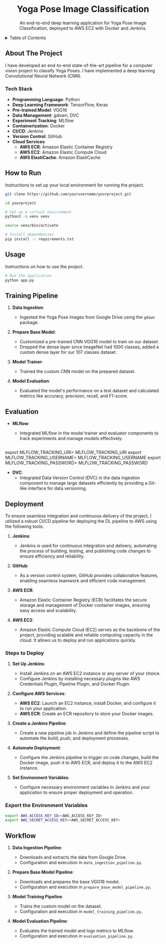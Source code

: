 <div align="center">
  <h1>Yoga Pose Image Classification</h1>
  <p>
    An end-to-end deep learning application for Yoga Pose Image Classification, deployed to AWS EC2 with Docker and Jenkins.
  </p>
</div>

<details>
  <summary>Table of Contents</summary>
  <ol>
    <li>
      <a href="#about-the-project">About The Project</a>
      <ul>
        <li><a href="#tech-stack">Tech Stack</a></li>
      </ul>
    </li>
    <li><a href="#how-to-run">How to Run</a></li>
    <li><a href="#training-pipeline">Training Pipeline</a></li>
    <li><a href="#evaluation">Evaluation</a></li>
    <li><a href="#deployment">Deployment</a></li>
    <li><a href="#workflow">Workflow</a></li>
  </ol>
</details>

## About The Project

I have developed an end-to-end state-of-the-art pipeline for a computer vision project to classify Yoga Poses. I have implemented a deep learning Convolutional Neural Network (CNN).

### Tech Stack

- **Programming Language**: Python
- **Deep Learning Framework**: TensorFlow, Keras
- **Pre-trained Model**: VGG16
- **Data Management**: gdown, DVC
- **Experiment Tracking**: MLflow
- **Containerization**: Docker
- **CI/CD**: Jenkins
- **Version Control**: GitHub
- **Cloud Services**: 
  - **AWS ECR**: Amazon Elastic Container Registry
  - **AWS EC2**: Amazon Elastic Compute Cloud
  - **AWS ElastiCache**: Amazon ElastiCache

## How to Run

Instructions to set up your local environment for running the project.

```bash
git clone https://github.com/yourusername/yourproject.git

cd yourproject

# Set up a virtual environment
python3 -m venv venv

source venv/bin/activate

# Install dependencies
pip install -r requirements.txt
```

## Usage

Instructions on how to use the project.

```bash
# Run the application
python app.py
```

## Training Pipeline

1. **Data Ingestion**: 
   - Ingested the Yoga Pose images from Google Drive using the `gdown` package.

2. **Prepare Base Model**:
   - Customized a pre-trained CNN VGG16 model to train on our dataset.
   - Dropped the dense layer since ImageNet had 1000 classes, added a custom dense layer for our 107 classes dataset.

3. **Model Trainer**:
   - Trained the custom CNN model on the prepared dataset.

4. **Model Evaluation**:
   - Evaluated the model's performance on a test dataset and calculated metrics like accuracy, precision, recall, and F1-score.

## Evaluation

- **MLflow**:
  - Integrated MLflow in the model trainer and evaluator components to track experiments and manage models effectively.

  ```bash

export MLFLOW_TRACKING_URI= MLFLOW_TRACKING_URI
export MLFLOW_TRACKING_USERNAME= MLFLOW_TRACKING_USERNAME
export MLFLOW_TRACKING_PASSWORD= MLFLOW_TRACKING_PASSWORD

- **DVC**:
  - Integrated Data Version Control (DVC) in the data ingestion component to manage large datasets efficiently by providing a Git-like interface for data versioning.

## Deployment

To ensure seamless integration and continuous delivery of the project, I utilized a robust CI/CD pipeline for deploying the DL pipeline to AWS using the following tools:

1. **Jenkins**: 
   - Jenkins is used for continuous integration and delivery, automating the process of building, testing, and publishing code changes to ensure efficiency and reliability.

2. **GitHub**:
   - As a version control system, GitHub provides collaborative features, enabling seamless teamwork and efficient code management.

3. **AWS ECR**:
   - Amazon Elastic Container Registry (ECR) facilitates the secure storage and management of Docker container images, ensuring easy access and scalability.

4. **AWS EC2**:
   - Amazon Elastic Compute Cloud (EC2) serves as the backbone of the project, providing scalable and reliable computing capacity in the cloud. It allows us to deploy and run applications quickly.

### Steps to Deploy

1. **Set Up Jenkins**:
   - Install Jenkins on an AWS EC2 instance or any server of your choice.
   - Configure Jenkins by installing necessary plugins like AWS Credentials Plugin, Pipeline Plugin, and Docker Plugin.

2. **Configure AWS Services**:
   - **AWS EC2**: Launch an EC2 instance, install Docker, and configure it to run your application.
   - **AWS ECR**: Create an ECR repository to store your Docker images.

3. **Create a Jenkins Pipeline**:
   - Create a new pipeline job in Jenkins and define the pipeline script to automate the build, push, and deployment processes.

4. **Automate Deployment**:
   - Configure the Jenkins pipeline to trigger on code changes, build the Docker image, push it to AWS ECR, and deploy it to the AWS EC2 instance.

5. **Set Environment Variables**:
   - Configure necessary environment variables in Jenkins and your application to ensure proper deployment and operation.

### Export the Environment Variables

```bash
export AWS_ACCESS_KEY_ID=<AWS_ACCESS_KEY_ID>
export AWS_SECRET_ACCESS_KEY=<AWS_SECRET_ACCESS_KEY>
```


## Workflow

1. **Data Ingestion Pipeline**: 
    - Downloads and extracts the data from Google Drive.
    - Configuration and execution in `data_ingestion_pipeline.py`.
  
2. **Prepare Base Model Pipeline**: 
    - Downloads and prepares the base VGG16 model.
    - Configuration and execution in `prepare_base_model_pipeline.py`.

3. **Model Training Pipeline**: 
    - Trains the custom model on the dataset.
    - Configuration and execution in `model_training_pipeline.py`.

4. **Model Evaluation Pipeline**: 
    - Evaluates the trained model and logs metrics to MLflow.
    - Configuration and execution in `evaluation_pipeline.py`.